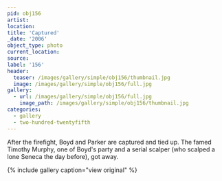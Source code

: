 ```yaml
---
pid: obj156
artist:
location:
title: 'Captured'
_date: '2006'
object_type: photo
current_location:
source:
label: '156'
header:
  teaser: /images/gallery/simple/obj156/thumbnail.jpg
  image: /images/gallery/simple/obj156/full.jpg
gallery:
  - url: /images/gallery/simple/obj156/full.jpg
    image_path: /images/gallery/simple/obj156/thumbnail.jpg
categories:
  - gallery
  - two-hundred-twentyfifth
---
```

After the firefight, Boyd and Parker are captured and tied up. The famed Timothy Murphy, one of Boyd's party and a serial scalper (who scalped a lone Seneca the day before), got away.

{% include gallery caption="view original" %}
